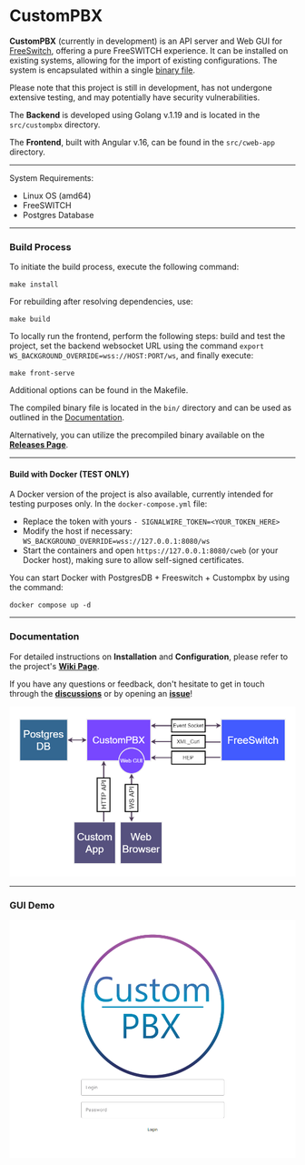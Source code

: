 # CustomPBX

**CustomPBX** (currently in development) is an API server and Web GUI for [FreeSwitch](https://github.com/signalwire/freeswitch), offering a pure FreeSWITCH experience. It can be installed on existing systems, allowing for the import of existing configurations. The system is encapsulated within a single [binary file](https://github.com/custompbx/custompbx/releases).

Please note that this project is still in development, has not undergone extensive testing, and may potentially have security vulnerabilities.

The **Backend** is developed using Golang v.1.19 and is located in the ``src/custompbx`` directory.

The **Frontend**, built with Angular v.16, can be found in the ``src/cweb-app`` directory.

---
System Requirements:
* Linux OS (amd64)
* FreeSWITCH
* Postgres Database
---
### Build Process
To initiate the build process, execute the following command:
```
make install
```
For rebuilding after resolving dependencies, use:
```
make build
``` 
To locally run the frontend, perform the following steps: build and test the project, set the backend websocket URL using the command ``export WS_BACKGROUND_OVERRIDE=wss://HOST:PORT/ws``, and finally execute:
```
make front-serve
```  
Additional options can be found in the Makefile.

The compiled binary file is located in the ``bin/`` directory and can be used as outlined in the [Documentation](https://github.com/custompbx/custompbx/wiki).

Alternatively, you can utilize the precompiled binary available on the **[Releases Page](https://github.com/custompbx/custompbx/releases)**.

---
#### Build with Docker (TEST ONLY)
A Docker version of the project is also available, currently intended for testing purposes only.
In the ``docker-compose.yml`` file:
- Replace the token with yours ``- SIGNALWIRE_TOKEN=<YOUR_TOKEN_HERE>``
- Modify the host if necessary: ``WS_BACKGROUND_OVERRIDE=wss://127.0.0.1:8080/ws``
- Start the containers and open ``https://127.0.0.1:8080/cweb`` (or your Docker host), making sure to allow self-signed certificates.

You can start Docker with PostgresDB + Freeswitch + Custompbx by using the command:
```
docker compose up -d
```

---
### Documentation
For detailed instructions on **Installation** and **Configuration**, please refer to the project's **[Wiki Page](https://github.com/custompbx/custompbx/wiki)**.

If you have any questions or feedback, don't hesitate to get in touch through the **[discussions](https://github.com/custompbx/custompbx/discussions)** or by opening an **[issue](https://github.com/custompbx/custompbx/issues)**!

![system diagram](https://github.com/custompbx/doc/raw/master/img/Diagram1.png)

---
### GUI Demo
![demo](https://github.com/custompbx/doc/blob/master/img/demo_anim.gif?raw=true)